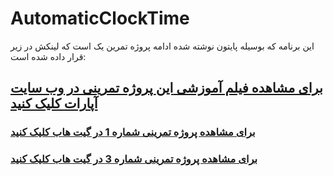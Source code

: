 # AutomaticClockTime
این برنامه که بوسیله پایتون نوشته شده ادامه پروژه تمرین یک است که لینکش در زیر قرار داده شده است:


## [برای مشاهده فیلم آموزشی **این** پروژه تمرینی در وب سایت آپارات کلیک کنید](https://aparat.com/v/ugli8fp)
### [برای مشاهده پروژه تمرینی شماره 1 در گیت هاب کلیک کنید](https://github.com/ActiveGamers/ClockTime)
### [برای مشاهده پروژه تمرینی شماره 3 در گیت هاب کلیک کنید](https://github.com/ActiveGamers/GuessNumber)
